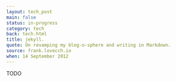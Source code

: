 ```yaml
---
layout: tech_post
main: false
status: in-progress
category: tech
back: tech.html
title: jekyll.
quote: On revamping my blog-o-sphere and writing in Markdown.
source: frank.lovecch.io
when: 14 September 2012
---
```


TODO